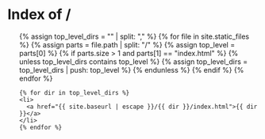 ---
---

<head>
  <title>Index of /</title>
</head>

<body>
  <h1>Index of /</h1>
  <ul>
    {% assign top_level_dirs = "" | split: "," %}
    {% for file in site.static_files %}
      {% assign parts = file.path | split: "/" %}
      {% assign top_level = parts[0] %}
      {% if parts.size > 1 and parts[1] == "index.html" %}
        {% unless top_level_dirs contains top_level %}
          {% assign top_level_dirs = top_level_dirs | push: top_level %}
        {% endunless %}
      {% endif %}
    {% endfor %}

    {% for dir in top_level_dirs %}
    <li>
      <a href="{{ site.baseurl | escape }}/{{ dir }}/index.html">{{ dir }}</a>
    </li>
    {% endfor %}
  </ul>
</body>
